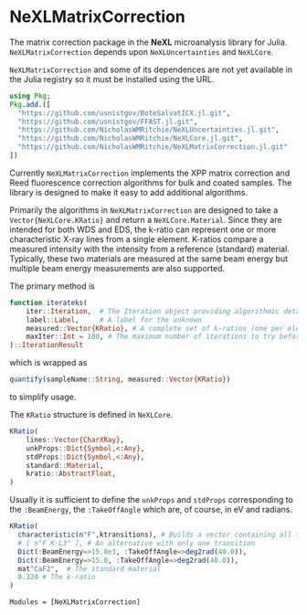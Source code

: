 # NeXLMatrixCorrection

The matrix correction package in the **NeXL** microanalysis library for Julia.  `NeXLMatrixCorrection` depends upon
`NeXLUncertainties` and `NeXLCore`.

`NeXLMatrixCorrection` and some of its dependences are not yet available in the Julia registry so it must be installed using the URL.

```julia
using Pkg;
Pkg.add.([
  "https://github.com/usnistgov/BoteSalvatICX.jl.git",
  "https://github.com/usnistgov/FFAST.jl.git",
  "https://github.com/NicholasWMRitchie/NeXLUncertainties.jl.git",
  "https://github.com/NicholasWMRitchie/NeXLCore.jl.git",
  "https://github.com/NicholasWMRitchie/NeXLMatrixCorrection.jl.git"
])
```

Currently `NeXLMatrixCorrection` implements the XPP matrix correction and Reed fluorescence correction algorithms for bulk and coated samples.  The library is designed to make it easy to add additional algorithms.

Primarily the algorithms in `NeXLMatrixCorrection` are designed to take a `Vector{NeXLCore.KRatio}` and return a `NeXLCore.Material`.  Since they are intended for both WDS and EDS, the k-ratio can represent one or more characteristic X-ray lines from a single element.  K-ratios compare a measured intensity with the intensity from a reference (standard) material. Typically, these two materials are measured at the same beam energy but multiple beam energy measurements are also supported.

The primary method is
```julia
function iterateks(
    iter::Iteration,  # The Iteration object providing algorithmic details
    label::Label,     # A label for the unknown
    measured::Vector{KRatio}, # A complete set of k-ratios (one per element)
    maxIter::Int = 100, # The maximum number of iterations to try before
)::IterationResult
```
which is wrapped as
```julia
quantify(sampleName::String, measured::Vector{KRatio})
```
to simplify usage.


The `KRatio` structure is defined in `NeXLCore`.
```Julia
KRatio(
    lines::Vector{CharXRay},
    unkProps::Dict{Symbol,<:Any},
    stdProps::Dict{Symbol,<:Any},
    standard::Material,
    kratio::AbstractFloat,
)
```
Usually it is sufficient to define the `unkProps` and `stdProps` corresponding to the `:BeamEnergy`, the `:TakeOffAngle`
which are, of course, in eV and radians.

```julia
KRatio(
  characteristic(n"F",ktransitions), # Builds a vector containing all the K shell characteristic x-rays for F
  # [ n"F K-L3" ], # An alternative with only one transition
  Dict(:BeamEnergy=>15.0e3, :TakeOffAngle=>deg2rad(40.0)),
  Dict(:BeamEnergy=>15.0, :TakeOffAngle=>deg2rad(40.0)),
  mat"CaF2",  # The standard material
  0.324 # The k-ratio
)
```

```@autodocs
Modules = [NeXLMatrixCorrection]
```
